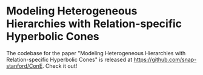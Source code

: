 # Modeling Heterogeneous Hierarchies with Relation-specific Hyperbolic Cones
The codebase for the paper "Modeling Heterogeneous Hierarchies with Relation-specific Hyperbolic Cones" is released at https://github.com/snap-stanford/ConE. Check it out!

